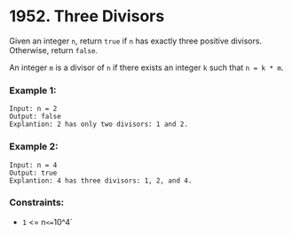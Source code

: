 # 1952. Three Divisors

Given an integer `n`, return `true` if `n` has exactly three positive divisors. Otherwise, return `false`.

An integer `m` is a divisor of `n` if there exists an integer `k` such that `n = k * m`.

### Example 1:

```
Input: n = 2
Output: false
Explantion: 2 has only two divisors: 1 and 2.
```

### Example 2:

```
Input: n = 4
Output: true
Explantion: 4 has three divisors: 1, 2, and 4.
```

### Constraints:

- `1` <= n` <= `10^4`
